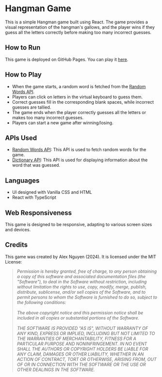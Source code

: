 # Hangman Game

This is a simple Hangman game built using React. The game provides a visual representation of the hangman's gallows, and the player wins if they guess all the letters correctly before making too many incorrect guesses.

## How to Run

This game is deployed on GitHub Pages. You can play it [here](https://vempr.github.io/hangman-app/).

## How to Play

- When the game starts, a random word is fetched from the [Random Words API](https://rapidapi.com/sheharyar566/api/random-words5).
- Players can click on letters in the virtual keyboard to guess them.
- Correct guesses fill in the corresponding blank spaces, while incorrect guesses are tallied.
- The game ends when the player correctly guesses all the letters or makes too many incorrect guesses.
- Players can start a new game after winning/losing.

## APIs Used

- [Random Words API](https://rapidapi.com/sheharyar566/api/random-words5): This API is used to fetch random words for the game.
- [Dictionary API](https://dictionaryapi.dev/): This API is used for displaying information about the word that was guessed.

## Languages

- UI designed with Vanilla CSS and HTML
- React with TypeScript

## Web Responsiveness

This game is designed to be responsive, adapting to various screen sizes and devices.

## Credits

This game was created by Alex Nguyen (2024). It is licensed under the MIT License:

> _Permission is hereby granted, free of charge, to any person obtaining a copy of this software and associated documentation files (the "Software"), to deal in the Software without restriction, including without limitation the rights to use, copy, modify, merge, publish, distribute, sublicense, and/or sell copies of the Software, and to permit persons to whom the Software is furnished to do so, subject to the following conditions:<br><br> The above copyright notice and this permission notice shall be included in all copies or substantial portions of the Software.<br><br> THE SOFTWARE IS PROVIDED "AS IS", WITHOUT WARRANTY OF ANY KIND, EXPRESS OR IMPLIED, INCLUDING BUT NOT LIMITED TO THE WARRANTIES OF MERCHANTABILITY, FITNESS FOR A PARTICULAR PURPOSE AND NONINFRINGEMENT. IN NO EVENT SHALL THE AUTHORS OR COPYRIGHT HOLDERS BE LIABLE FOR ANY CLAIM, DAMAGES OR OTHER LIABILITY, WHETHER IN AN ACTION OF CONTRACT, TORT OR OTHERWISE, ARISING FROM, OUT OF OR IN CONNECTION WITH THE SOFTWARE OR THE USE OR OTHER DEALINGS IN THE SOFTWARE._

